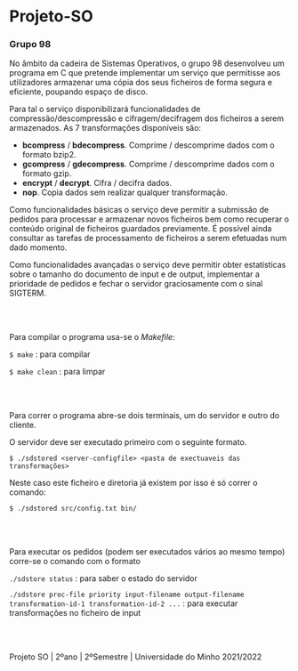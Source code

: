 # Projeto-SO

### Grupo 98

No âmbito da cadeira de Sistemas Operativos, o grupo 98 desenvolveu um programa em C que pretende implementar um serviço que permitisse aos utilizadores armazenar uma cópia dos seus ficheiros de forma segura e eficiente, poupando espaço de disco.

Para tal o serviço disponibilizará funcionalidades de compressão/descompressão e cifragem/decifragem dos ficheiros a serem armazenados. As 7 transformações disponíveis são:
   - __bcompress__ / __bdecompress__. Comprime / descomprime dados com o formato bzip2.
   - __gcompress__ / __gdecompress__. Comprime / descomprime dados com o formato gzip.
   - __encrypt__ / __decrypt__. Cifra / decifra dados.
   - __nop__. Copia dados sem realizar qualquer transformação.

Como funcionalidades básicas o serviço deve permitir a submissão de pedidos para processar e
armazenar novos ficheiros bem como recuperar o conteúdo original de ficheiros guardados
previamente. É possível ainda consultar as tarefas de processamento de ficheiros a serem efetuadas
num dado momento.

Como funcionalidades avançadas o serviço deve permitir obter estatísticas sobre o tamanho do
documento de input e de output, implementar a prioridade de pedidos e fechar o servidor
graciosamente com o sinal SIGTERM.

<br/><br/>

Para compilar o programa usa-se o _Makefile_:
 
 `$ make` : para compilar
 
 `$ make clean` : para limpar
 
 
 <br/><br/>
 
Para correr o programa abre-se dois terminais, um do servidor e outro do cliente. 

O servidor deve ser executado primeiro com o seguinte formato.
 
 `$ ./sdstored <server-configfile> <pasta de exectuaveis das transformações>`
 
 Neste caso este ficheiro e diretoria já existem por isso é só correr o comando:
  
  `$ ./sdstored src/config.txt bin/`
  
  <br/><br/>
  
 Para executar os pedidos (podem ser executados vários ao mesmo tempo) corre-se o comando com o formato 
 
`./sdstore status` : para saber o estado do servidor

`./sdstore proc-file priority input-filename output-filename transformation-id-1 transformation-id-2 ...` : para executar transformações no ficheiro de input

<br/><br/>



 
 


Projeto SO | 2ºano | 2ºSemestre | Universidade do Minho 2021/2022
